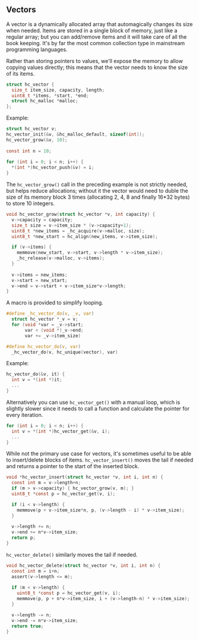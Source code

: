 ## Vectors
A vector is a dynamically allocated array that automagically changes its size when needed. Items are stored in a single block of memory, just like a regular array; but you can add/remove items and it will take care of all the book keeping. It's by far the most common collection type in mainstream programming languages.

Rather than storing pointers to values, we'll expose the memory to allow copying values directly; this means that the vector needs to know the size of its items.

```C
struct hc_vector {
  size_t item_size, capacity, length;
  uint8_t *items, *start, *end;
  struct hc_malloc *malloc;
};
```

Example:
```C
struct hc_vector v;
hc_vector_init(&v, &hc_malloc_default, sizeof(int));
hc_vector_grow(&v, 10);
  
const int n = 10;
    
for (int i = 0; i < n; i++) {
  *(int *)hc_vector_push(&v) = i;
}
```

The `hc_vector_grow()` call in the preceding example is not strictly needed, but helps reduce allocations; without it the vector would need to duble the size of its memory block 3 times (allocating 2, 4, 8 and finally 16*32 bytes) to store 10 integers.

```C
void hc_vector_grow(struct hc_vector *v, int capacity) {
  v->capacity = capacity; 
  size_t size = v->item_size * (v->capacity+1);
  uint8_t *new_items = _hc_acquire(v->malloc, size);
  uint8_t *new_start = hc_align(new_items, v->item_size);

  if (v->items) {
    memmove(new_start, v->start, v->length * v->item_size);
    _hc_release(v->malloc, v->items); 
  }
  
  v->items = new_items;
  v->start = new_start;
  v->end = v->start + v->item_size*v->length;
}
```

A macro is provided to simplify looping.

```C
#define _hc_vector_do(v, _v, var)
  struct hc_vector *_v = v;
  for (void *var = _v->start;
       var < (void *)_v->end;
       var += _v->item_size)

#define hc_vector_do(v, var)
  _hc_vector_do(v, hc_unique(vector), var)
```

Example:
```C
hc_vector_do(&v, it) {
  int v = *(int *)it;
  ...
}
```

Alternatively you can use `hc_vector_get()` with a manual loop, which is slightly slower since it needs to call a function and calculate the pointer for every iteration.

```C
for (int i = 0; i < n; i++) {
  int v = *(int *)hc_vector_get(&v, i);
  ...
}  
```

While not the primary use case for vectors, it's sometimes useful to be able to insert/delete blocks of items. `hc_vector_insert()` moves the tail if needed and returns a pointer to the start of the inserted block.

```C
void *hc_vector_insert(struct hc_vector *v, int i, int n) {
  const int m = v->length+n;
  if (m > v->capacity) { hc_vector_grow(v, m); } 
  uint8_t *const p = hc_vector_get(v, i);

  if (i < v->length) {
    memmove(p + v->item_size*n, p, (v->length - i) * v->item_size);
  }
  
  v->length += n;
  v->end += n*v->item_size;
  return p;
}
```

`hc_vector_delete()` similarly moves the tail if needed.

```C
void hc_vector_delete(struct hc_vector *v, int i, int n) {
  const int m = i+n;
  assert(v->length <= m);
  
  if (m < v->length) {
    uint8_t *const p = hc_vector_get(v, i);
    memmove(p, p + n*v->item_size, i + (v->length-n) * v->item_size);
  }

  v->length -= n;
  v->end -= n*v->item_size;
  return true;
}
```